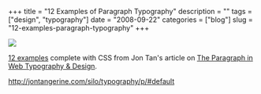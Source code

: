 +++
title = "12 Examples of Paragraph Typography"
description = ""
tags = ["design", "typography"]
date = "2008-09-22"
categories = ["blog"]
slug = "12-examples-paragraph-typography"
+++



  <div class="notebook-screenshot"><a href="http://jontangerine.com/silo/typography/p/#default"><img id='bluga-thumbnail-1368' class='bluga-thumbnail large' src='http://media.konigi.com/bluga/
wt48d7c91cdf784_0.jpg'/></a></div><p><a href="http://jontangerine.com/silo/typography/p/">12 examples</a> complete with CSS from Jon Tan's article on <a href="http://jontangerine.com/log/2008/06/the-paragraph-in-web-typography-and-design">The Paragraph in Web Typography &amp; Design</a>.</p>
    
  <a href="http://jontangerine.com/silo/typography/p/#default">http://jontangerine.com/silo/typography/p/#default</a>
